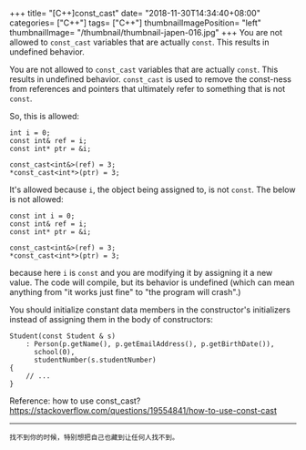 +++
title= "[C++]const_cast"
date= "2018-11-30T14:34:40+08:00"
categories= ["C++"]
tags= ["C++"]
thumbnailImagePosition= "left"
thumbnailImage= "/thumbnail/thumbnail-japen-016.jpg"
+++
You are not allowed to `const_cast` variables that are actually `const`. This results in undefined behavior. 

<!--more-->

You are not allowed to `const_cast` variables that are actually `const`. This results in undefined behavior. `const_cast` is used to remove the const-ness from references and pointers that ultimately refer to something that is not `const`.

So, this is allowed:

    int i = 0;
    const int& ref = i;
    const int* ptr = &i;

    const_cast<int&>(ref) = 3;
    *const_cast<int*>(ptr) = 3;
    
It's allowed because `i`, the object being assigned to, is not `const`. The below is not allowed:

    const int i = 0;
    const int& ref = i;
    const int* ptr = &i;

    const_cast<int&>(ref) = 3;
    *const_cast<int*>(ptr) = 3;

because here `i` is `const` and you are modifying it by assigning it a new value. The code will compile, but its behavior is undefined (which can mean anything from "it works just fine" to "the program will crash".)

You should initialize constant data members in the constructor's initializers instead of assigning them in the body of constructors:

    Student(const Student & s) 
        : Person(p.getName(), p.getEmailAddress(), p.getBirthDate()),
          school(0),
          studentNumber(s.studentNumber)
    {
        // ...
    }


Reference: how to use const_cast?  
https://stackoverflow.com/questions/19554841/how-to-use-const-cast

***
`找不到你的时候，特别想把自己也藏到让任何人找不到。`
